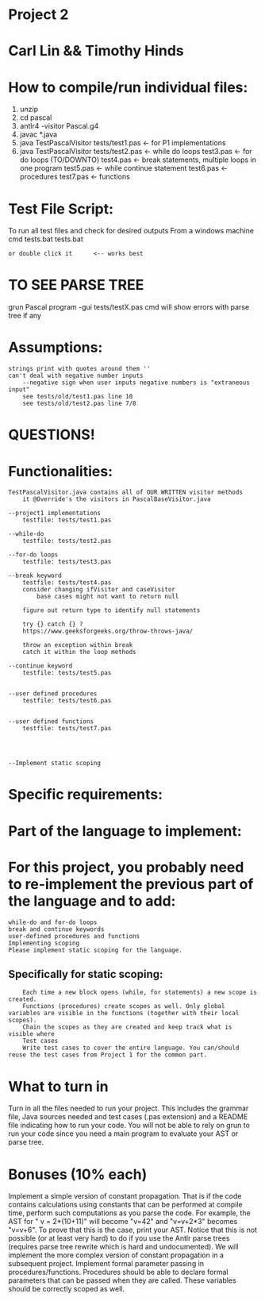 # Project 2
# Carl Lin && Timothy Hinds

# How to compile/run individual files:
1. unzip 
2. cd pascal
3. antlr4 -visitor Pascal.g4
4. javac *.java
5. java TestPascalVisitor tests/test1.pas       <- for P1 implementations
6. java TestPascalVisitor tests/test2.pas       <- while do loops
                                test3.pas       <- for do loops (TO/DOWNTO)
                                test4.pas       <- break statements,
                                                    multiple loops in one program
                                test5.pas       <- while continue statement
                                test6.pas       <- procedures
                                test7.pas       <- functions
# Test File Script:
To run all test files and check for desired outputs
    From a windows machine
    cmd tests.bat
    tests.bat

    or double click it      <-- works best


# TO SEE PARSE TREE
grun Pascal program -gui tests/testX.pas
    cmd will show errors with parse tree if any




# Assumptions:
    strings print with quotes around them ''    
    can't deal with negative number inputs
        --negative sign when user inputs negative numbers is "extraneous input"
        see tests/old/test1.pas line 10
        see tests/old/test2.pas line 7/8

# QUESTIONS!

# Functionalities:    
    TestPascalVisitor.java contains all of OUR WRITTEN visitor methods
        it @Override's the visitors in PascalBaseVisitor.java
    
    --project1 implementations
        testfile: tests/test1.pas

    --while-do 
        testfile: tests/test2.pas      

    --for-do loops
        testfile: tests/test3.pas      

    --break keyword
        testfile: tests/test4.pas      
        consider changing ifVisitor and caseVisitor
            base cases might not want to return null
        
        figure out return type to identify null statements

        try {} catch {} ?
        https://www.geeksforgeeks.org/throw-throws-java/

        throw an exception within break
        catch it within the loop methods
    
    --continue keyword  
        testfile: tests/test5.pas      
        

    --user defined procedures
        testfile: tests/test6.pas
        

    --user defined functions
        testfile: tests/test7.pas      
        



    --Implement static scoping

# Specific requirements:
# Part of the language to implement:
# For this project, you probably need to re-implement the previous part of the language and to add:
    while-do and for-do loops
    break and continue keywords
    user-defined procedures and functions
    Implementing scoping
    Please implement static scoping for the language. 
## Specifically for static scoping:

        Each time a new block opens (while, for statements) a new scope is created.
        Functions (procedures) create scopes as well. Only global variables are visible in the functions (together with their local scopes).
        Chain the scopes as they are created and keep track what is visible where
        Test cases
        Write test cases to cover the entire language. You can/should reuse the test cases from Project 1 for the common part. 


# What to turn in
Turn in all the files needed to run your project. This includes the grammar file, Java sources needed and test cases (.pas extension) and a README file indicating how to run your code. You will not be able to rely on grun to run your code since you need a main program to evaluate your AST or parse tree. 

# Bonuses (10% each)
Implement a simple version of constant propagation. That is if the code contains calculations using constants that can be performed at compile time, perform such computations as you parse the code. For example, the AST for " v = 2*(10+11)" will become "v=42" and "v=v+2*3" becomes "v=v+6". To prove that this is the case, print your AST. Notice that this is not possible (or at least very hard) to do if you use the Antlr parse trees (requires parse tree rewrite which is hard and undocumented). We will implement the more complex version of constant propagation in a subsequent project.
Implement formal parameter passing in procedures/functions. Procedures should be able to declare formal parameters that can be passed when they are called. These variables should be correctly scoped as well.







